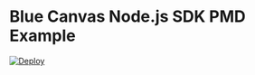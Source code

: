 # Blue Canvas Node.js SDK PMD Example

[![Deploy](https://www.herokucdn.com/deploy/button.svg)](https://heroku.com/deploy?template=https://github.com/bluecanvas/example-node-pmd/tree/feature/deploy-to-heroku)
